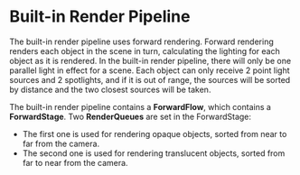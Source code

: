 # Built-in Render Pipeline

The built-in render pipeline uses forward rendering. Forward rendering renders each object in the scene in turn, calculating the lighting for each object as it is rendered. In the built-in render pipeline, there will only be one parallel light in effect for a scene. Each object can only receive 2 point light sources and 2 spotlights, and if it is out of range, the sources will be sorted by distance and the two closest sources will be taken.

The built-in render pipeline contains a **ForwardFlow**, which contains a **ForwardStage**. Two **RenderQueues** are set in the ForwardStage:
- The first one is used for rendering opaque objects, sorted from near to far from the camera.
- The second one is used for rendering translucent objects, sorted from far to near from the camera.
